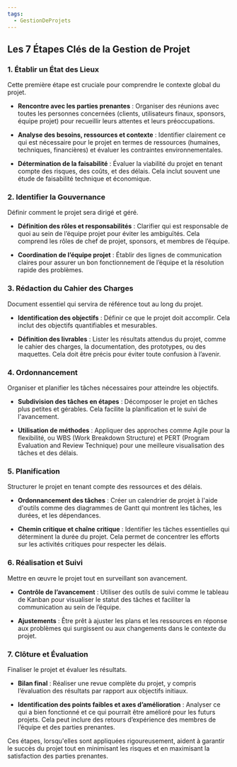 ```yaml
---
tags:
  - GestionDeProjets
---
```

## Les 7 Étapes Clés de la Gestion de Projet

### 1. Établir un État des Lieux
Cette première étape est cruciale pour comprendre le contexte global du projet.

- **Rencontre avec les parties prenantes** : Organiser des réunions avec toutes les personnes concernées (clients, utilisateurs finaux, sponsors, équipe projet) pour recueillir leurs attentes et leurs préoccupations.
  
- **Analyse des besoins, ressources et contexte** : Identifier clairement ce qui est nécessaire pour le projet en termes de ressources (humaines, techniques, financières) et évaluer les contraintes environnementales.

- **Détermination de la faisabilité** : Évaluer la viabilité du projet en tenant compte des risques, des coûts, et des délais. Cela inclut souvent une étude de faisabilité technique et économique.

### 2. Identifier la Gouvernance
Définir comment le projet sera dirigé et géré.

- **Définition des rôles et responsabilités** : Clarifier qui est responsable de quoi au sein de l’équipe projet pour éviter les ambiguïtés. Cela comprend les rôles de chef de projet, sponsors, et membres de l’équipe.

- **Coordination de l’équipe projet** : Établir des lignes de communication claires pour assurer un bon fonctionnement de l’équipe et la résolution rapide des problèmes.

### 3. Rédaction du Cahier des Charges
Document essentiel qui servira de référence tout au long du projet.

- **Identification des objectifs** : Définir ce que le projet doit accomplir. Cela inclut des objectifs quantifiables et mesurables.

- **Définition des livrables** : Lister les résultats attendus du projet, comme le cahier des charges, la documentation, des prototypes, ou des maquettes. Cela doit être précis pour éviter toute confusion à l’avenir.

### 4. Ordonnancement
Organiser et planifier les tâches nécessaires pour atteindre les objectifs.

- **Subdivision des tâches en étapes** : Décomposer le projet en tâches plus petites et gérables. Cela facilite la planification et le suivi de l'avancement.

- **Utilisation de méthodes** : Appliquer des approches comme Agile pour la flexibilité, ou WBS (Work Breakdown Structure) et PERT (Program Evaluation and Review Technique) pour une meilleure visualisation des tâches et des délais.

### 5. Planification
Structurer le projet en tenant compte des ressources et des délais.

- **Ordonnancement des tâches** : Créer un calendrier de projet à l'aide d'outils comme des diagrammes de Gantt qui montrent les tâches, les durées, et les dépendances.

- **Chemin critique et chaîne critique** : Identifier les tâches essentielles qui déterminent la durée du projet. Cela permet de concentrer les efforts sur les activités critiques pour respecter les délais.

### 6. Réalisation et Suivi
Mettre en œuvre le projet tout en surveillant son avancement.

- **Contrôle de l’avancement** : Utiliser des outils de suivi comme le tableau de Kanban pour visualiser le statut des tâches et faciliter la communication au sein de l’équipe.

- **Ajustements** : Être prêt à ajuster les plans et les ressources en réponse aux problèmes qui surgissent ou aux changements dans le contexte du projet.

### 7. Clôture et Évaluation
Finaliser le projet et évaluer les résultats.

- **Bilan final** : Réaliser une revue complète du projet, y compris l’évaluation des résultats par rapport aux objectifs initiaux.

- **Identification des points faibles et axes d’amélioration** : Analyser ce qui a bien fonctionné et ce qui pourrait être amélioré pour les futurs projets. Cela peut inclure des retours d’expérience des membres de l’équipe et des parties prenantes. 

Ces étapes, lorsqu'elles sont appliquées rigoureusement, aident à garantir le succès du projet tout en minimisant les risques et en maximisant la satisfaction des parties prenantes.